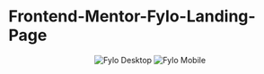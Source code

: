 # Frontend-Mentor-Fylo-Landing-Page
<p align="center">
  <img src="https://user-images.githubusercontent.com/16037291/63294271-cf113980-c2c1-11e9-9f0c-953d5a99c78b.png" alt="Fylo Desktop">
  <img src="https://user-images.githubusercontent.com/16037291/63294269-cde00c80-c2c1-11e9-8b19-a1500f938483.png" alt="Fylo Mobile">
</p>
